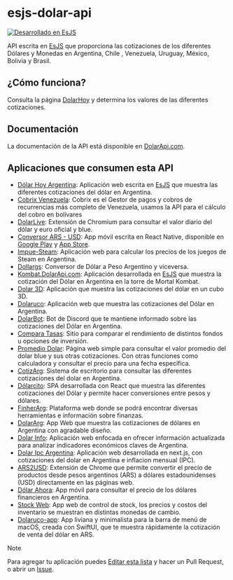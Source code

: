 # esjs-dolar-api

[![Desarrollado en EsJS](https://es.js.org/badge.svg)](https://es.js.org)

API escrita en [EsJS](https://es.js.org) que proporciona las cotizaciones de los diferentes Dólares y Monedas en Argentina, Chile , Venezuela, Uruguay, México, Bolivia y Brasil.

## ¿Cómo funciona?

Consulta la página [DolarHoy](https://dolarhoy.com/) y determina los valores de las diferentes cotizaciones. 

## Documentación

La documentación de la API está disponible en [DolarApi.com](https://dolarapi.com).

## Aplicaciones que consumen esta API

- [Dólar Hoy Argentina](https://app.dolarapi.com/): Aplicación web escrita en [EsJS](https://es.js.org/) que muestra las diferentes cotizaciones del dólar en Argentina.
- [Cobrix Venezuela](https://www.cobrix.co/): Cobrix es el Gestor de pagos y cobros de recurrencias más completo de Venezuela, usamos la API para el cálculo del cobro en bolívares
- [DolarLive](https://chrome.google.com/webstore/detail/dolarlive-cotizaci%C3%B3n-de-d/bkmobaaidlobcdldaegkbhhimicbdpcg?hl=es): Extensión de Chromium para consultar el valor diario del dólar y euro oficial y blue.
- [Conversor ARS - USD](https://play.google.com/store/apps/details?id=com.ezebeck.arsusd&pli=1): App móvil escrita en React Native, disponible en [Google Play](https://play.google.com/store/apps/details?id=com.ezebeck.arsusd&pli=1) y [App Store](https://apps.apple.com/us/app/argentine-peso-to-dollar-rates/id6450311058).
- [Impue-Steam](https://impue-steam.netlify.app/): Aplicación web para calcular los precios de los juegos de Steam en Argentina.
- [Dollargs](https://jesparzarom.github.io/dollargs/): Conversor de Dólar a Peso Argentino y viceversa.
- [Kombat.DolarApi.com](https://kombat.dolarapi.com): Aplicación desarrollada en [EsJS](https://es.js.org?ref=dolarapi.com) que muestra la cotización del Dólar en Argentina en la torre de Mortal Kombat.
- [Dolar 3D](https://dolar3d.vercel.app/ ): Aplicación que muestra las cotizaciones del dólar en un cubo 3D.
- [Dolaruco](https://www.dolaruco.com.ar/): Aplicación web que muestra las cotizaciones del Dólar en Argentina.
- [DolarBot](https://github.com/Defeeeee/DolarBot/): Bot de Discord que te mantiene informado sobre las cotizaciones del Dólar en Argentina.
- [Compara Tasas](https://comparatasas.ar): Sitio para comparar el rendimiento de distintos fondos u opciones de inversión.
- [Promedio Dolar](https://promedioblue.web.app/): Página web simple para consultar el valor promedio del dolar blue y sus otras cotizaciones. Con otras funciones como calculadora y consultar el precio para una fecha especifica.
- [CotizArg](https://github.com/nehuengiacone/CotizArg): Sistema de escritorio para consultar las diferentes cotizaciones del dolar en Argentina.
- [Dólarcito](https://dolarcito.netlify.app/): SPA desarrollada con React que muestra las diferentes cotizaciones del Dólar y permite hacer conversiones entre pesos y dólares.
- [FinherArg](https://finherarg.com): Plataforma web donde se podrá encontrar diversas herramientas e información sobre finanzas.
- [DolarArg](https://dolar-arg-app.netlify.app/): App Web que muestra las cotizaciones de dólares en Argentina con agradable diseño.
- [Dolar Info](https://www.dolar-info.com/): Aplicación web enfocada en ofrecer información actualizada para analizar indicadores económicos claves de Argentina.
- [Dolar Ipc Argentina](https://dolar-ipc-app.vercel.app): Aplicación web desarrollada en next.js, con cotizaciones del dolar en Argentina e inflacion mensual (IPC).
- [ARS2USD](https://chromewebstore.google.com/detail/ars2usd/ejhhkpcflhmmlpjnhockoblhijklhokp?hl=es-419): Extensión de Chrome que permite convertir el precio de productos desde pesos argentinos (ARS) a dólares estadounidenses (USD) directamente en las páginas web.
- [Dólar Ahora](https://play.google.com/store/apps/details?id=com.fraancogaalfras.dolarahora): App móvil para consultar el precio de los dólares financieros en Argentina.
- [Stock Web](https://stockweb.com.ar/): App web de control de stock, los precios y costos del inventario se muestran en distintas monedas de cambio.
- [Dolaruco-app](https://github.com/bacf5/dolaruco-app): App liviana y minimalista para la barra de menú de macOS, creada con SwiftUI, que te muestra rápidamente la cotización de venta del dólar en ARS.

> [!NOTE]  
> Para agregar tu aplicación puedes [Editar esta lista](https://github.com/enzonotario/esjs-dolar-api/edit/main/README.md) y hacer un Pull Request, o abrir un [Issue](https://github.com/enzonotario/esjs-dolar-api/issues/new?assignees=&labels=documentation&projects=&template=nueva-aplicaci%C3%B3n.md&title=Listar+Aplicaci%C3%B3n).
